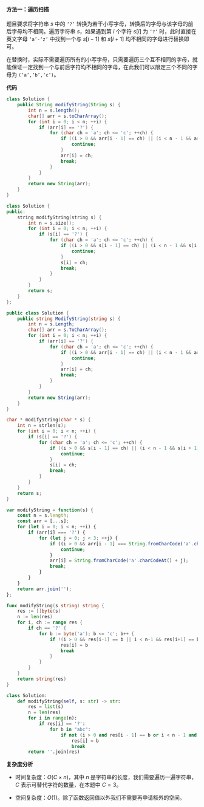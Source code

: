 #### 方法一：遍历扫描

题目要求将字符串 $s$ 中的 $\texttt{`?'}$ 转换为若干小写字母，转换后的字母与该字母的前后字母均不相同。遍历字符串 $s$，如果遇到第 $i$ 个字符 $s[i]$ 为 $\texttt{`?'}$ 时，此时直接在英文字母 $\texttt{`a'-`z'}$ 中找到一个与 $s[i-1]$ 和 $s[i+1]$ 均不相同的字母进行替换即可。

在替换时，实际不需要遍历所有的小写字母，只需要遍历三个互不相同的字母，就能保证一定找到一个与前后字符均不相同的字母，在此我们可以限定三个不同的字母为 $\texttt{(`a',`b',`c')}$。

**代码**

```Java [sol1-Java]
class Solution {
    public String modifyString(String s) {
        int n = s.length();
        char[] arr = s.toCharArray();
        for (int i = 0; i < n; ++i) {
            if (arr[i] == '?') {
                for (char ch = 'a'; ch <= 'c'; ++ch) {
                    if ((i > 0 && arr[i - 1] == ch) || (i < n - 1 && arr[i + 1] == ch)) {
                        continue;
                    }
                    arr[i] = ch;
                    break;
                }
            }
        }
        return new String(arr);
    }
}
```

```C++ [sol1-C++]
class Solution {
public:
    string modifyString(string s) {
        int n = s.size();
        for (int i = 0; i < n; ++i) {
            if (s[i] == '?') {
                for (char ch = 'a'; ch <= 'c'; ++ch) {
                    if ((i > 0 && s[i - 1] == ch) || (i < n - 1 && s[i + 1] == ch)) {
                        continue;
                    }
                    s[i] = ch;
                    break;
                }
            }
        }
        return s;
    }
};
```

```C# [sol1-C#]
public class Solution {
    public string ModifyString(string s) {
        int n = s.Length;
        char[] arr = s.ToCharArray();
        for (int i = 0; i < n; ++i) {
            if (arr[i] == '?') {
                for (char ch = 'a'; ch <= 'c'; ++ch) {
                    if ((i > 0 && arr[i - 1] == ch) || (i < n - 1 && arr[i + 1] == ch)) {
                        continue;
                    }
                    arr[i] = ch;
                    break;
                }
            }
        }
        return new String(arr);
    }
}
```

```C [sol1-C]
char * modifyString(char * s) {
    int n = strlen(s);
    for (int i = 0; i < n; ++i) {
        if (s[i] == '?') {
            for (char ch = 'a'; ch <= 'c'; ++ch) {
                if ((i > 0 && s[i - 1] == ch) || (i < n - 1 && s[i + 1] == ch)) {
                    continue;
                }
                s[i] = ch;
                break;
            }
        }
    }
    return s;
}
```

```JavaScript [sol1-JavaScript]
var modifyString = function(s) {
    const n = s.length;
    const arr = [...s];
    for (let i = 0; i < n; ++i) {
        if (arr[i] === '?') {
            for (let j = 0; j < 3; ++j) {
                if ((i > 0 && arr[i - 1] === String.fromCharCode('a'.charCodeAt() + j)) || (i < n - 1 && arr[i + 1] === String.fromCharCode('a'.charCodeAt() + j))) {
                    continue;
                }
                arr[i] = String.fromCharCode('a'.charCodeAt() + j);
                break;
            }
        }
    }
    return arr.join('');
};
```

```go [sol1-Golang]
func modifyString(s string) string {
    res := []byte(s)
    n := len(res)
    for i, ch := range res {
        if ch == '?' {
            for b := byte('a'); b <= 'c'; b++ {
                if !(i > 0 && res[i-1] == b || i < n-1 && res[i+1] == b) {
                    res[i] = b
                    break
                }
            }
        }
    }
    return string(res)
}
```

```Python [sol1-Python3]
class Solution:
    def modifyString(self, s: str) -> str:
        res = list(s)
        n = len(res)
        for i in range(n):
            if res[i] == '?':
                for b in "abc":
                    if not (i > 0 and res[i - 1] == b or i < n - 1 and res[i + 1] == b):
                        res[i] = b
                        break
        return ''.join(res)
```

**复杂度分析**

- 时间复杂度：$O(C \times n)$，其中 $n$ 是字符串的长度，我们需要遍历一遍字符串，$C$ 表示可替代字符的数量，在本题中 $C=3$。

- 空间复杂度：$O(1)$。除了函数返回值以外我们不需要再申请额外的空间。